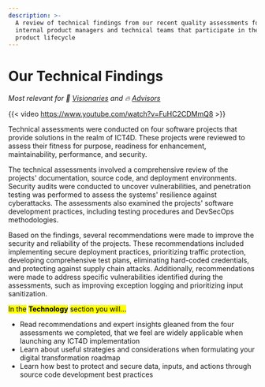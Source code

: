 ```yaml
---
description: >-
  A review of technical findings from our recent quality assessments for
  internal product managers and technical teams that participate in the software
  product lifecycle
---
```


# Our Technical Findings

<i>Most relevant for 💭 [Visionaries](../get-started.md#visionaries) and 🔥 [Advisors](../get-started.md#advisors)</i>

{{< video https://www.youtube.com/watch?v=FuHC2CDMmQ8 >}}

Technical assessments were conducted on four software projects that provide solutions in the realm of ICT4D. These projects were reviewed to assess their fitness for purpose, readiness for enhancement, maintainability, performance, and security.

The technical assessments involved a comprehensive review of the projects' documentation, source code, and deployment environments. Security audits were conducted to uncover vulnerabilities, and penetration testing was performed to assess the systems' resilience against cyberattacks. The assessments also examined the projects' software development practices, including testing procedures and DevSecOps methodologies.

Based on the findings, several recommendations were made to improve the security and reliability of the projects. These recommendations included implementing secure deployment practices, prioritizing traffic protection, developing comprehensive test plans, eliminating hard-coded credentials, and protecting against supply chain attacks. Additionally, recommendations were made to address specific vulnerabilities identified during the assessments, such as improving exception logging and prioritizing input sanitization.

<mark class="purple">In the</mark> <mark class="purple"></mark><mark class="purple">**Technology**</mark> <mark class="purple"></mark><mark class="purple">section you will...</mark>

* Read recommendations and expert insights gleaned from the four assessments we completed, that we feel are widely applicable when launching any ICT4D implementation
* Learn about useful strategies and considerations when formulating your digital transformation roadmap&#x20;
* Learn how best to protect and secure data, inputs, and actions through source code development best practices

